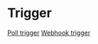 # Trigger

[Poll trigger](developing-connectors/sdk/trigger/poll-trigger.md)
[Webhook trigger](developing-connectors/sdk/trigger/webhook-trigger.md)
